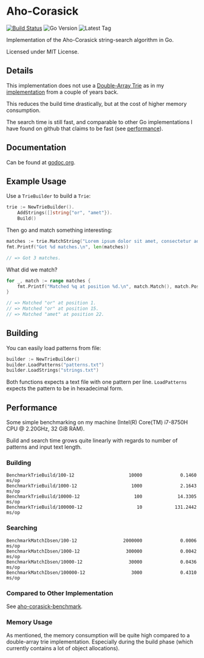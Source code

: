 # Aho-Corasick

[![Build Status](https://travis-ci.com/BobuSumisu/aho-corasick.svg?token=eGRFn5xdQ7p9yby3GVvc&branch=master)](https://travis-ci.com/BobuSumisu/aho-corasick)
![Go Version](https://img.shields.io/github/go-mod/go-version/BobuSumisu/aho-corasick)
![Latest Tag](https://img.shields.io/github/v/tag/BobuSumisu/aho-corasick)

Implementation of the Aho-Corasick string-search algorithm in Go.

Licensed under MIT License.

## Details

This implementation does not use a [Double-Array Trie](https://linux.thai.net/~thep/datrie/datrie.html) as in my
[implementation](https://github.com/BobuSumisu/go-ahocorasick) from a couple of years back.

This reduces the build time drastically, but at the cost of higher memory consumption.

The search time is still fast, and comparable to other Go implementations I have found on github that claims to be fast
(see [performance](#Performance)).

## Documentation

Can be found at [godoc.org](https://godoc.org/github.com/BobuSumisu/aho-corasick).

## Example Usage

Use a `TrieBuilder` to build a `Trie`:

```go
trie := NewTrieBuilder().
    AddStrings([]string{"or", "amet"}).
    Build()
```

Then go and match something interesting:

```go
matches := trie.MatchString("Lorem ipsum dolor sit amet, consectetur adipiscing elit.")
fmt.Printf("Got %d matches.\n", len(matches))

// => Got 3 matches.
```

What did we match?

```go
for _, match := range matches {
    fmt.Printf("Matched %q at position %d.\n", match.Match(), match.Pos())
}

// => Matched "or" at position 1.
// => Matched "or" at position 15.
// => Matched "amet" at position 22.
```

## Building

You can easily load patterns from file:

```go
builder := NewTrieBuilder()
builder.LoadPatterns("patterns.txt")
builder.LoadStrings("strings.txt")
```

Both functions expects a text file with one pattern per line. `LoadPatterns` expects the pattern to
be in hexadecimal form.

## Performance

Some simple benchmarking on my machine (Intel(R) Core(TM) i7-8750H CPU @ 2.20GHz, 32 GiB RAM).

Build and search time grows quite linearly with regards to number of patterns and input text length.

### Building

    BenchmarkTrieBuild/100-12                    10000              0.1460 ms/op
    BenchmarkTrieBuild/1000-12                    1000              2.1643 ms/op
    BenchmarkTrieBuild/10000-12                    100             14.3305 ms/op
    BenchmarkTrieBuild/100000-12                    10            131.2442 ms/op

### Searching

    BenchmarkMatchIbsen/100-12                 2000000              0.0006 ms/op
    BenchmarkMatchIbsen/1000-12                 300000              0.0042 ms/op
    BenchmarkMatchIbsen/10000-12                 30000              0.0436 ms/op
    BenchmarkMatchIbsen/100000-12                 3000              0.4310 ms/op

### Compared to Other Implementation

See
[aho-corasick-benchmark](https://github.com/Bobusumisu/aho-corasick-benchmark).

### Memory Usage

As mentioned, the memory consumption will be quite high compared to a double-array trie
implementation. Especially during the build phase (which currently contains a lot of object
allocations).
